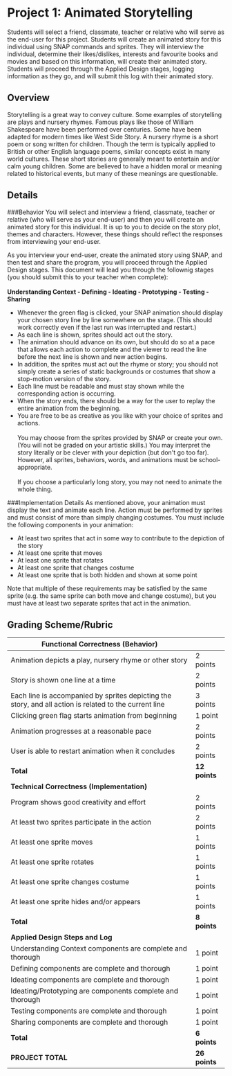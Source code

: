 <!--- REVISED -->
# Project 1: Animated Storytelling

Students will select a friend, classmate, teacher or relative who will serve as the end-user for this project. Students will create an animated story for this individual using SNAP commands and sprites. They will interview the individual, determine their likes/dislikes, interests and favourite books and movies and based on this information, will create their animated story. Students will proceed through the Applied Design stages, logging information as they go, and will submit this log with their animated story.

## Overview

Storytelling is a great way to convey culture.  Some examples of storytelling are plays and nursery rhymes. Famous plays like those of William Shakespeare have been performed over centuries.  Some have been adapted for modern times like West Side Story. A nursery rhyme is a short poem or song written for children. Though the term is typically applied to British or other English language poems, similar concepts exist in many world cultures. These short stories are generally meant to entertain and/or calm young children. Some are believed to have a hidden moral or meaning related to historical events, but many of these meanings are questionable.

## Details

###Behavior
You will select and interview a friend, classmate, teacher or relative (who will serve as your end-user) and then you will create an animated story for this individual. It is up to you to decide on the story plot, themes and characters. However, these things should reflect the responses from interviewing your end-user.

As you interview your end-user, create the animated story using SNAP, and then test and share the program, you will proceed through the Applied Design stages. This document will lead you through the follownig stages (you should submit this to your teacher when complete):<br>
<br><b>Understanding Context - Defining - Ideating - Prototyping - Testing - Sharing</b><br>

-   Whenever the green flag is clicked, your SNAP animation should display your chosen story line by line somewhere on the stage. (This should work correctly even if the last run was interrupted and restart.)
-   As each line is shown, sprites should act out the story.
-   The animation should advance on its own, but should do so at a pace that allows each action to complete and the viewer to read the line before the next line is shown and new action begins.
-   In addition, the sprites must act out the rhyme or story; you should not simply create a series of static backgrounds or costumes that show a stop-motion version of the story.
-   Each line must be readable and must stay shown while the corresponding action is occurring.
-   When the story ends, there should be a way for the user to replay the entire animation from the beginning.
-   You are free to be as creative as you like with your choice of sprites and actions.<br />
    <br />
    You may choose from the sprites provided by SNAP or create your own. (You will not be graded on your artistic skills.) You may interpret the story literally or be clever with your depiction (but don't go too far). However, all sprites, behaviors, words, and animations must be school-appropriate.<br />
    <br />
    If you choose a particularly long story, you may not need to animate the whole thing.

###Implementation Details
As mentioned above, your animation must display the text and animate each line. Action must be performed by sprites and must consist of more than simply changing costumes. You must include the following components in your animation:

-   At least two sprites that act in some way to contribute to the depiction of the story
-   At least one sprite that moves
-   At least one sprite that rotates
-   At least one sprite that changes costume
-   At least one sprite that is both hidden and shown at some point

Note that multiple of these requirements may be satisfied by the same sprite (e.g. the same sprite can both move and change costume), but you must have at least two separate sprites that act in the animation.

## Grading Scheme/Rubric

| **Functional Correctness (Behavior)**                                                                  |               |
--------------------------------------------------------------------------------------------------------|---------------
| Animation depicts a play, nursery rhyme or other story                                                 | 2 points      |
| Story is shown one line at a time                                                                      | 2 points      |
| Each line is accompanied by sprites depicting the story, and all action is related to the current line | 3 points      |
| Clicking green flag starts animation from beginning                                                    | 1 point       |
| Animation progresses at a reasonable pace                                                              | 2 points      |
| User is able to restart animation when it concludes                                                    | 2 points      |
| **Total**                                                                                              | **12 points** |
| **Technical Correctness (Implementation)**                                                             |               |
| Program shows good creativity and effort                                                               | 2 points      |
| At least two sprites participate in the action                                                         | 2 points      |
| At least one sprite moves                                                                              | 1 points      |
| At least one sprite rotates                                                                            | 1 points      |
| At least one sprite changes costume                                                                    | 1 points      |
| At least one sprite hides and/or appears                                                               | 1 points      |
| **Total**                                                                                              | **8 points**  |
| **Applied Design Steps and Log**                                                                       |               |
| Understanding Context components are complete and thorough                                                 | 1 point       |
| Defining components are complete and thorough                                                              | 1 point       |
| Ideating components are complete and thorough                                                              | 1 point       |
| Ideating/Prototyping are components complete and thorough                                                  | 1 point       |
| Testing components are complete and thorough                                                               | 1 point       |
| Sharing components are complete and thorough                                                               | 1 point       |
| **Total**                                                                                              | **6 points**  |
| **PROJECT TOTAL**                                                                                      | **26 points** |
